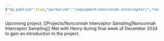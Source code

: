 ```yaml
---
{"dg-publish":true,"permalink":"/equipment/nonconnah-interceptor/","noteIcon":"","created":"2025-01-02T14:13:49.801-06:00"}
---
```


Upcoming project: [[Projects/Nonconnah Interceptor Sampling\|Nonconnah Interceptor Sampling]] 
Met with Henry during final week of December 2024 to gain an introduction to the project.
 

